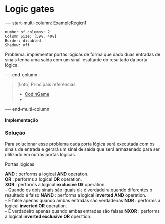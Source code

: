 # Logic gates

--- start-multi-column: ExampleRegion1  
```column-settings  
number of columns: 2
Column Size: [59%, 40%]
Border: disabled
Shadow: off
```

Problema: implementar portas lógicas de forma que dado duas entradas de sinais tenha uma saída com um sinal resultante do resultado da porta lógica.

--- end-column ---

> [!info] Principais referências
> - [CodInGame](https://www.codingame.com/training/easy/logic-gates)
>- 

--- end-multi-column

#### Implementação


### Solução

Para solucionar esse problema cada porta lógica será executada com os sinais de entrada e gerará um sinal de saída que será armazenado para ser utilizado em outras portas lógicas.

Portas lógicas

**AND** : performs a logical **AND** operation.  
**OR** : performs a logical **OR** operation.  
**XOR** : performs a logical **exclusive OR** operation.  
	- Quando os dois sinais são iguais ele é verdadeira quando diferentes o resultado é falso
**NAND** : performs a logical **inverted AND** operation.  
	- É false apenas quando ambas entradas são verdadeiras
**NOR** : performs a logical **inverted OR** operation.  
	- É verdadeiro apenas quando ambas entradas são falsas
**NXOR** : performs a logical **inverted exclusive OR** operation.
